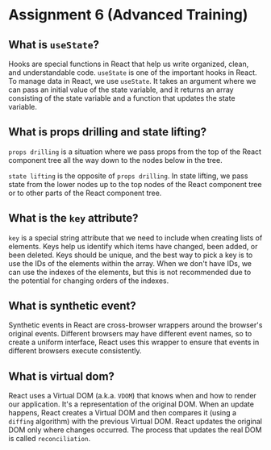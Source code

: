# Assignment 6 (Advanced Training)

## What is `useState`?

Hooks are special functions in React that help us write organized, clean, and understandable code. `useState` is one of the important hooks in React. To manage data in React, we use `useState`. It takes an argument where we can pass an initial value of the state variable, and it returns an array consisting of the state variable and a function that updates the state variable.

## What is props drilling and state lifting?

`props drilling` is a situation where we pass props from the top of the React component tree all the way down to the nodes below in the tree.

`state lifting` is the opposite of `props drilling`. In state lifting, we pass state from the lower nodes up to the top nodes of the React component tree or to other parts of the React component tree.

## What is the `key` attribute?

`key` is a special string attribute that we need to include when creating lists of elements. Keys help us identify which items have changed, been added, or been deleted. Keys should be unique, and the best way to pick a key is to use the IDs of the elements within the array. When we don't have IDs, we can use the indexes of the elements, but this is not recommended due to the potential for changing orders of the indexes.

## What is synthetic event?

Synthetic events in React are cross-browser wrappers around the browser's original events. Different browsers may have different event names, so to create a uniform interface, React uses this wrapper to ensure that events in different browsers execute consistently.

## What is virtual dom?

React uses a Virtual DOM (a.k.a. `VDOM`) that knows when and how to render our application. It's a representation of the original DOM. When an update happens, React creates a Virtual DOM and then compares it (using a `diffing` algorithm) with the previous Virtual DOM. React updates the original DOM only where changes occurred. The process that updates the real DOM is called `reconciliation`.
